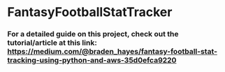 # FantasyFootballStatTracker
### For a detailed guide on this project, check out the tutorial/article at this link: https://medium.com/@braden_hayes/fantasy-football-stat-tracking-using-python-and-aws-35d0efca9220
